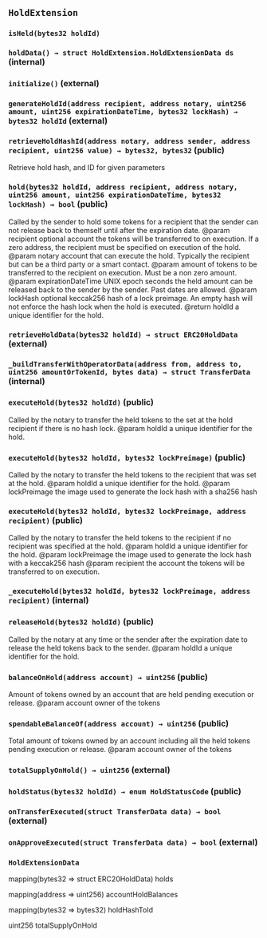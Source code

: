 ## `HoldExtension`





### `isHeld(bytes32 holdId)`






### `holdData() → struct HoldExtension.HoldExtensionData ds` (internal)





### `initialize()` (external)





### `generateHoldId(address recipient, address notary, uint256 amount, uint256 expirationDateTime, bytes32 lockHash) → bytes32 holdId` (external)





### `retrieveHoldHashId(address notary, address sender, address recipient, uint256 value) → bytes32, bytes32` (public)



Retrieve hold hash, and ID for given parameters

### `hold(bytes32 holdId, address recipient, address notary, uint256 amount, uint256 expirationDateTime, bytes32 lockHash) → bool` (public)

Called by the sender to hold some tokens for a recipient that the sender can not release back to themself until after the expiration date.
     @param recipient optional account the tokens will be transferred to on execution. If a zero address, the recipient must be specified on execution of the hold.
     @param notary account that can execute the hold. Typically the recipient but can be a third party or a smart contact.
     @param amount of tokens to be transferred to the recipient on execution. Must be a non zero amount.
     @param expirationDateTime UNIX epoch seconds the held amount can be released back to the sender by the sender. Past dates are allowed.
     @param lockHash optional keccak256 hash of a lock preimage. An empty hash will not enforce the hash lock when the hold is executed.
     @return holdId a unique identifier for the hold.



### `retrieveHoldData(bytes32 holdId) → struct ERC20HoldData` (external)





### `_buildTransferWithOperatorData(address from, address to, uint256 amountOrTokenId, bytes data) → struct TransferData` (internal)





### `executeHold(bytes32 holdId)` (public)

Called by the notary to transfer the held tokens to the set at the hold recipient if there is no hash lock.
     @param holdId a unique identifier for the hold.



### `executeHold(bytes32 holdId, bytes32 lockPreimage)` (public)

Called by the notary to transfer the held tokens to the recipient that was set at the hold.
     @param holdId a unique identifier for the hold.
     @param lockPreimage the image used to generate the lock hash with a sha256 hash



### `executeHold(bytes32 holdId, bytes32 lockPreimage, address recipient)` (public)

Called by the notary to transfer the held tokens to the recipient if no recipient was specified at the hold.
     @param holdId a unique identifier for the hold.
     @param lockPreimage the image used to generate the lock hash with a keccak256 hash
     @param recipient the account the tokens will be transferred to on execution.



### `_executeHold(bytes32 holdId, bytes32 lockPreimage, address recipient)` (internal)





### `releaseHold(bytes32 holdId)` (public)

Called by the notary at any time or the sender after the expiration date to release the held tokens back to the sender.
     @param holdId a unique identifier for the hold.



### `balanceOnHold(address account) → uint256` (public)

Amount of tokens owned by an account that are held pending execution or release.
     @param account owner of the tokens



### `spendableBalanceOf(address account) → uint256` (public)

Total amount of tokens owned by an account including all the held tokens pending execution or release.
     @param account owner of the tokens



### `totalSupplyOnHold() → uint256` (external)





### `holdStatus(bytes32 holdId) → enum HoldStatusCode` (public)





### `onTransferExecuted(struct TransferData data) → bool` (external)





### `onApproveExecuted(struct TransferData data) → bool` (external)







### `HoldExtensionData`


mapping(bytes32 => struct ERC20HoldData) holds


mapping(address => uint256) accountHoldBalances


mapping(bytes32 => bytes32) holdHashToId


uint256 totalSupplyOnHold



